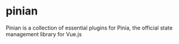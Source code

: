 # pinian
Pinian is a collection of essential plugins for Pinia, the official state management library for Vue.js
